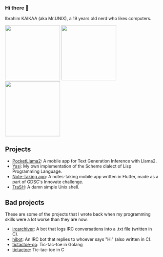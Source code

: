 ### Hi there 👋

Ibrahim KAIKAA (aka Mr.UNIX), a 19 years old nerd who likes computers.

<img height="180em" src="https://github-readme-stats.vercel.app/api?username=mrunix00&theme=gruvbox&layout=compact&card_width=450px" /> <img height="180em" src="https://github-readme-stats.vercel.app/api/top-langs/?username=mrunix00&theme=gruvbox&layout=compact&card_width=325" /> <img height="180em" src="https://github-readme-streak-stats.herokuapp.com/?user=mrunix00&theme=gruvbox&layout=compact&card_width=450px" />

## Projects

- [PocketLlama2](https://github.com/mrunix00/pocketllama2): A mobile app for Text Generation Inference with Llama2.
- [Yasi](https://www.github.com/mrunix00/Yasi): My own implementation of the Scheme dialect of Lisp Programming Language.
- [Note-Taking app](https://github.com/GDSC-USTOMB/innovate-mobile-challenge): A notes-taking mobile app written in Flutter, made as a part of GDSC's Innovate challenge.
- [TraSH](https://www.github.com/mrunix00/trash): A damn simple Unix shell.

## Bad projects
These are some of the projects that I wrote back when my programming skills were a lot worse than they are now.
- [ircarchiver](https://www.github.com/mrunix00/ircarchiver): A bot that logs IRC conversations into a .txt file (written in C).
- [hibot](https://www.github.com/mrunix00/hibot): An IRC bot that replies to whoever says "Hi" (also written in C).
- [tictactoe-go](https://github.com/mrunix00/tictactoe-go): Tic-tac-toe in Golang
- [tictactoe](https://github.com/mrunix00/tictactoe): Tic-tac-toe in C
